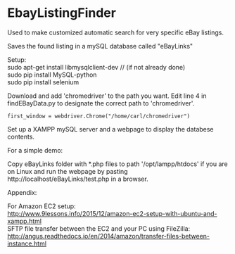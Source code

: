 # EbayListingFinder
Used to make customized automatic search for very specific eBay listings.

Saves the found listing in a mySQL database called "eBayLinks"

Setup:<br>
sudo apt-get install libmysqlclient-dev // (if not already done)<br>
sudo pip install MySQL-python<br>
sudo pip install selenium<br>

Download and add 'chromedriver' to the path you want. Edit line 4 in findEBayData.py to designate the correct path to 'chromedriver'.<br>
```
first_window = webdriver.Chrome("/home/carl/chromedriver")
```
Set up a XAMPP mySQL server and a webpage to display the databese contents.

For a simple demo:

Copy eBayLinks folder with *.php files to path '/opt/lampp/htdocs' if you are on Linux and run the webpage by pasting http://localhost/eBayLinks/test.php in a browser. 



Appendix:

For Amazon EC2 setup: <br>
http://www.9lessons.info/2015/12/amazon-ec2-setup-with-ubuntu-and-xampp.html<br>
SFTP file transfer between the EC2 and your PC using FileZilla:<br>
http://angus.readthedocs.io/en/2014/amazon/transfer-files-between-instance.html<br>
